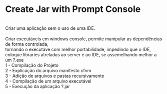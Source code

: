 # Create Jar with Prompt Console
<br />Criar uma aplicação sem o uso de uma IDE.
<br />
<br />Criar executáveis em windows console, permite manipular as dependências de forma controlada,
<br />tornando o executáve com melhor portabilidade, impedindo que o IDE, 
<br />coloque libraries atreladas ao server e ao IDE, se assemelhando melhor a um ?.exe
<br />  1 - Compilação do Projeto
<br />  2 - Explicação do arquivo manifesto cfvm
<br />  3 - Adição de arquivos e pastas recursivamente
<br />  4 - Compilação de um arquivo executável
<br />  5 - Execução da aplicação ?.jar
